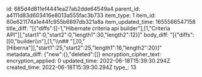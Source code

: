 id: 685d4d811ef4441ea27ab2dde64549a4
parent_id: a4111d83d603416e8013a555fac3b733
item_type: 1
item_id: 60e621174a1e44fc955b6697db321a8a
item_updated_time: 1655566547158
title_diff: "[{\"diffs\":[[-1,\"Hibernate criteria api builder\"],[1,\"Criteria API\"]],\"start1\":0,\"start2\":0,\"length1\":30,\"length2\":12}]"
body_diff: "[{\"diffs\":[[0,\"builder\\\n\"],[1,\"\\\n## \"],[0,\"[Hiberna\"]],\"start1\":25,\"start2\":25,\"length1\":16,\"length2\":20}]"
metadata_diff: {"new":{},"deleted":[]}
encryption_cipher_text: 
encryption_applied: 0
updated_time: 2022-06-18T15:39:30.294Z
created_time: 2022-06-18T15:39:30.294Z
type_: 13